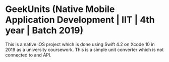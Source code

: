 # GeekUnits (Native Mobile Application Development | IIT | 4th year | Batch 2019)
This is a native iOS project which is done using Swift 4.2 on Xcode 10 in 2019 as a university coursework. This is a simple unit converter which is not connected to and API.
